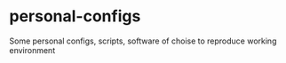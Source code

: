# personal-configs
Some personal configs, scripts, software of choise to reproduce working environment
